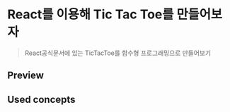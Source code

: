 # React를 이용해 Tic Tac Toe를 만들어보자

> React공식문서에 있는 TicTacToe를 함수형 프로그래밍으로 만들어보기

## Preview

## Used concepts
